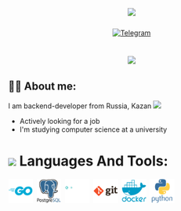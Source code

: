 <div id="header" align="center">
  <img src="https://media1.giphy.com/media/v1.Y2lkPTc5MGI3NjExaG9hcXgyaWd5ZjVsdHJnOHVsb2E2ZGV4YnUwdzlmMHMyb3dvZWtrdiZlcD12MV9pbnRlcm5hbF9naWZfYnlfaWQmY3Q9cw/zYi4Qdbs4LUmCrVD82/giphy.gif" width="250"/>
</div>

###

<div id="badges" align="center">
    <a href="https://t.me/MVXIMokda">
    <img src="https://img.shields.io/badge/telegram-blue?style=for-the-badge&logo=telegram" alt="Telegram"/>
    </a>
    <h1>
</h1>
</div>

<div id="header" align="center">
  <img src="https://i.gifer.com/yH.gif" width="190"/>
</div>

###

## :technologist: About me:
I am backend-developer from Russia, Kazan <img src="https://media0.giphy.com/media/v1.Y2lkPTc5MGI3NjExMjc3MmJza2QxbGF1czlyZDI4aHNpZmVqNDJib3hrMDJxY3R0MzJiaCZlcD12MV9pbnRlcm5hbF9naWZfYnlfaWQmY3Q9cw/WFZvB7VIXBgiz3oDXE/giphy.gif" width="20">
- Actively looking for a job
- I'm studying computer science at a university


<h1>
  <img src="https://media1.giphy.com/media/v1.Y2lkPTc5MGI3NjExbnI5MGlmcnN1bzlodW1wMDI0OHZ5dzE4bHJ2MGg4eDYwaDZ6bmlvNyZlcD12MV9pbnRlcm5hbF9naWZfYnlfaWQmY3Q9cw/uhQuegHFqkVYuFMXMQ/giphy.gif
" width="40px"/>
    Languages And Tools: 
</h1>


<div>
  <img src="https://raw.githubusercontent.com/devicons/devicon/ca28c779441053191ff11710fe24a9e6c23690d6/icons/go/go-original-wordmark.svg" title="Go" alt="go" width="50" height="50"/>&nbsp;
  <img src="https://raw.githubusercontent.com/devicons/devicon/ca28c779441053191ff11710fe24a9e6c23690d6/icons/postgresql/postgresql-original-wordmark.svg" title="PostgreSQL" alt="PostgreSQL" width="50" height="50"/>&nbsp;
  <img src="https://raw.githubusercontent.com/devicons/devicon/ca28c779441053191ff11710fe24a9e6c23690d6/icons/grpc/grpc-original.svg" title="Python" alt="gRPC" width="50" height="50"/>&nbsp;
  <img src="https://raw.githubusercontent.com/devicons/devicon/ca28c779441053191ff11710fe24a9e6c23690d6/icons/git/git-original-wordmark.svg" title="Python" alt="Git" width="50" height="50"/>&nbsp;
  <img src="https://raw.githubusercontent.com/devicons/devicon/ca28c779441053191ff11710fe24a9e6c23690d6/icons/docker/docker-plain-wordmark.svg" title="Docker" alt="Docker" width="50" height="50"/>&nbsp;
  <img src="https://raw.githubusercontent.com/devicons/devicon/ca28c779441053191ff11710fe24a9e6c23690d6/icons/python/python-original-wordmark.svg" title="Python" alt="Python" width="50" height="50"/>
</div>






